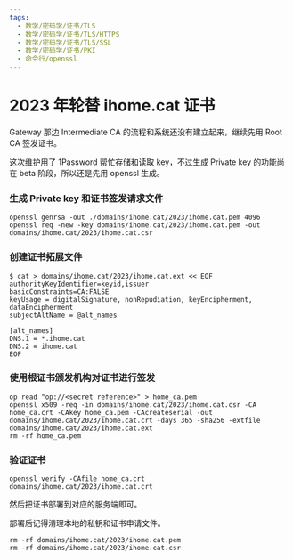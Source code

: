 ```yaml
---
tags:
  - 数学/密码学/证书/TLS
  - 数学/密码学/证书/TLS/HTTPS
  - 数学/密码学/证书/TLS/SSL
  - 数学/密码学/证书/PKI
  - 命令行/openssl
---
```

# 2023 年轮替 ihome.cat 证书

Gateway 那边 Intermediate CA 的流程和系统还没有建立起来，继续先用 Root CA 签发证书。

这次维护用了 1Password 帮忙存储和读取 key，不过生成 Private key 的功能尚在 beta 阶段，所以还是先用 openssl 生成。

### 生成 Private key 和证书签发请求文件

```shell
openssl genrsa -out ./domains/ihome.cat/2023/ihome.cat.pem 4096
openssl req -new -key domains/ihome.cat/2023/ihome.cat.pem -out domains/ihome.cat/2023/ihome.cat.csr
```

### 创建证书拓展文件

```shell
$ cat > domains/ihome.cat/2023/ihome.cat.ext << EOF
authorityKeyIdentifier=keyid,issuer
basicConstraints=CA:FALSE
keyUsage = digitalSignature, nonRepudiation, keyEncipherment, dataEncipherment
subjectAltName = @alt_names

[alt_names]
DNS.1 = *.ihome.cat
DNS.2 = ihome.cat
EOF
```

### 使用根证书颁发机构对证书进行签发

```shell
op read "op://<secret reference>" > home_ca.pem
openssl x509 -req -in domains/ihome.cat/2023/ihome.cat.csr -CA home_ca.crt -CAkey home_ca.pem -CAcreateserial -out domains/ihome.cat/2023/ihome.cat.crt -days 365 -sha256 -extfile domains/ihome.cat/2023/ihome.cat.ext
rm -rf home_ca.pem
```

### 验证证书

```shell
openssl verify -CAfile home_ca.crt domains/ihome.cat/2023/ihome.cat.crt
```

然后把证书部署到对应的服务端即可。

部署后记得清理本地的私钥和证书申请文件。

```shell
rm -rf domains/ihome.cat/2023/ihome.cat.pem
rm -rf domains/ihome.cat/2023/ihome.cat.csr
```
